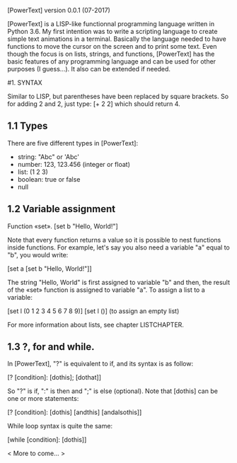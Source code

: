 [PowerText] version 0.0.1 (07-2017)

[PowerText] is a LISP-like functionnal programming language written in Python 3.6. My first intention was to write a scripting language to create simple text 
animations in a terminal. Basically the language needed to have functions to move the cursor on the screen and to print some text. Even though the focus is on lists, strings, and functions, [PowerText] has the basic features of any programming language and can be used for other purposes (I guess...). It also can be extended if needed.

#1. SYNTAX

Similar to LISP, but parentheses have been replaced by square brackets. So for adding 2 and 2, just type: [+ 2 2]  which should return 4.

## 1.1 Types

There are five different types in [PowerText]:
- string: "Abc" or 'Abc'
- number: 123, 123.456 (integer or float)
- list: (1 2 3)
- boolean: true or false
- null

## 1.2 Variable assignment

Function «set».
  [set b "Hello, World!"]

Note that every function returns a value so it is possible to nest functions inside functions.
For example, let's say you also need a variable "a" equal to "b", you would write:

  [set a [set b "Hello, World!"]]

The string "Hello, World" is first assigned to variable "b" and then, the result of the «set» function is assigned to variable "a".
To assign a list to a variable:

  [set l (0 1 2 3 4 5 6 7 8 9)]
  [set l ()] (to assign an empty list)

For more information about lists, see chapter LISTCHAPTER.

## 1.3 ?, for and while.

In [PowerText], "?" is equivalent to if, and its syntax is as follow:

  [? [condition]: [dothis]; [dothat]]

So "?" is if, ":" is then and ";" is else (optional). Note that [dothis] can be one or more statements:

  [? [condition]:
  [dothis]
  [andthis]
  [andalsothis]]

While loop syntax is quite the same:

  [while [condition]: [dothis]]

< More to come... >